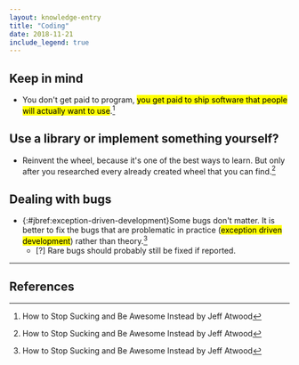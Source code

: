 ```yaml
---
layout: knowledge-entry
title: "Coding"
date: 2018-11-21
include_legend: true
---
```


## Keep in mind 

* You don't get paid to program, <mark>you get paid to ship software that people will actually want to use</mark>.[^1]

## Use a library or implement something yourself?

* Reinvent the wheel, because it's one of the best ways to learn. But only after you researched every already created wheel that you can find.[^1]

## Dealing with bugs

* {:#jbref:exception-driven-development}Some bugs don't matter. It is better to fix the bugs that are problematic in practice (<mark>exception driven development</mark>) rather than theory.[^1]
    * [?] Rare bugs should probably still be fixed if reported.

---

## References

[^1]: How to Stop Sucking and Be Awesome Instead by Jeff Atwood
